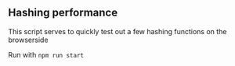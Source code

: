 ## Hashing performance

This script serves to quickly test out a few hashing functions on the browserside

Run with `npm run start`
